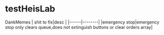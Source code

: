 # testHeisLab
DankMemes
| shit to fix|desc  |
|------|--------|
|emergency stop|emergency stop only clears queue,does not extinguish buttons or clear orders array|
